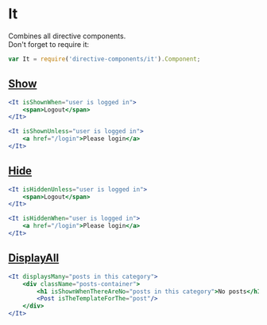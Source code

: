 # It #
Combines all directive components.  
Don't forget to require it:
```js  
var It = require('directive-components/it').Component;
```

## [Show](https://github.com/MonstroThemes/directive-components/tree/master/show/) ##
```jsx  
<It isShownWhen="user is logged in">
	<span>Logout</span>
</It>

<It isShownUnless="user is logged in">
	<a href="/login">Please login</a>
</It>
```

## [Hide](https://github.com/MonstroThemes/directive-components/tree/master/hide/) ##
```jsx  
<It isHiddenUnless="user is logged in">
	<span>Logout</span>
</It>

<It isHiddenWhen="user is logged in">
	<a href="/login">Please login</a>
</It>
```

## [DisplayAll](https://github.com/MonstroThemes/directive-components/tree/master/display-all/) ##
```jsx  
<It displaysMany="posts in this category">
	<div className="posts-container">
		<h1 isShownWhenThereAreNo="posts in this category">No posts</h1>
		<Post isTheTemplateForThe="post"/>
	</div>
</It>
```
